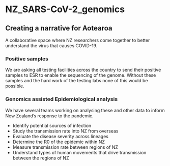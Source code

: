 # NZ_SARS-CoV-2_genomics

## Creating a narrative for Aotearoa
A collaborative space where NZ researchers come together to better understand the virus that causes COVID-19.

### Positive samples
We are asking all testing facilities across the country to send their positive samples to ESR to enable the sequencing of the genome.
Without these samples and the hard work of the testing labs none of this would be possible.

### Genomics assisted Epidemiological analysis
We have several teams working on analysing these and other data to inform New Zealand’s response to the pandemic.
- Identify potential sources of infection 
- Study the transmission rate into NZ from overseas
- Evaluate the disease severity across lineages
- Determine the R0 of the epidemic within NZ
- Measure transmission rate between regions of NZ
- Understand types of human movements that drive transmission between the regions of NZ
